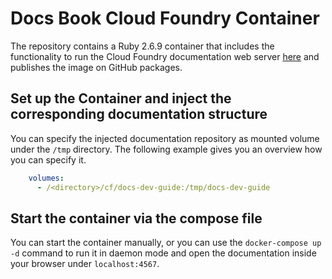 # Docs Book Cloud Foundry Container 
The repository contains a Ruby 2.6.9 container that includes the functionality to run the Cloud Foundry documentation web server [here](https://github.com/cloudfoundry/docs-book-cloudfoundry) and publishes the image on GitHub packages.

## Set up the Container and inject the corresponding documentation structure

You can specify the injected documentation repository as mounted volume under the `/tmp` directory. The following example gives you an overview how you can specify it.
```yaml
    volumes:
      - /<directory>/cf/docs-dev-guide:/tmp/docs-dev-guide
```

## Start the container via the compose file

You can start the container manually, or you can use the `docker-compose up -d` command to run it in daemon mode and open the documentation inside your browser under `localhost:4567`. 
